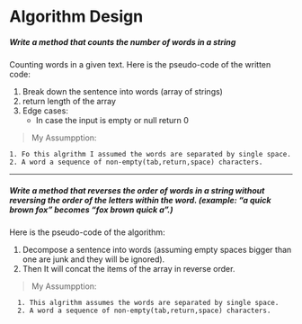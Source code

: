 # Algorithm Design

##### Write a method that counts the number of words in a string #####    

Counting words in a given text. Here is the pseudo-code of the written code:
1. Break down the sentence into words (array of strings)
2. return length of the array
3. Edge cases:
    - In case the input is empty or null return 0
 > My Assumpption:
 
    1. Fo this algrithm I assumed the words are separated by single space.
    2. A word a sequence of non-empty(tab,return,space) characters.

------ 

##### Write a method that reverses the order of words in a string without reversing the order of the letters within the word. (example: “a quick brown fox” becomes “fox brown quick a”.) ##### 
 Here is the pseudo-code of the algorithm:
1. Decompose a sentence into words (assuming empty spaces bigger than one are junk and they will be ignored). 
2. Then It will concat the items of the array in reverse order.
 
 >My Assumpption:
     
      1. This algrithm assumes the words are separated by single space.
      2. A word a sequence of non-empty(tab,return,space) characters.
